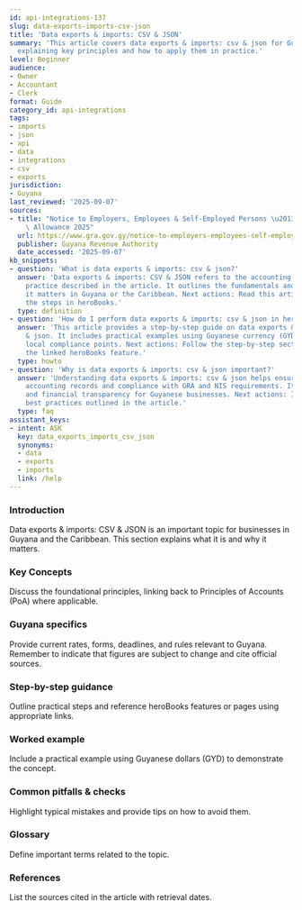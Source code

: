 ```yaml
---
id: api-integrations-137
slug: data-exports-imports-csv-json
title: 'Data exports & imports: CSV & JSON'
summary: 'This article covers data exports & imports: csv & json for Guyanese businesses,
  explaining key principles and how to apply them in practice.'
level: Beginner
audience:
- Owner
- Accountant
- Clerk
format: Guide
category_id: api-integrations
tags:
- imports
- json
- api
- data
- integrations
- csv
- exports
jurisdiction:
- Guyana
last_reviewed: '2025-09-07'
sources:
- title: "Notice to Employers, Employees & Self-Employed Persons \u2013 Revised Personal\
    \ Allowance 2025"
  url: https://www.gra.gov.gy/notice-to-employers-employees-self-employed-persons-revised-personal-allowance-and-deductions-for-income-tax-2025-copy/
  publisher: Guyana Revenue Authority
  date_accessed: '2025-09-07'
kb_snippets:
- question: 'What is data exports & imports: csv & json?'
  answer: 'Data exports & imports: CSV & JSON refers to the accounting concept or
    practice described in the article. It outlines the fundamentals and explains why
    it matters in Guyana or the Caribbean. Next actions: Read this article and follow
    the steps in heroBooks.'
  type: definition
- question: 'How do I perform data exports & imports: csv & json in heroBooks?'
  answer: 'This article provides a step-by-step guide on data exports & imports: csv
    & json. It includes practical examples using Guyanese currency (GYD) and highlights
    local compliance points. Next actions: Follow the step-by-step section and use
    the linked heroBooks feature.'
  type: howto
- question: 'Why is data exports & imports: csv & json important?'
  answer: 'Understanding data exports & imports: csv & json helps ensure accurate
    accounting records and compliance with GRA and NIS requirements. It improves decision-making
    and financial transparency for Guyanese businesses. Next actions: Implement the
    best practices outlined in the article.'
  type: faq
assistant_keys:
- intent: ASK
  key: data_exports_imports_csv_json
  synonyms:
  - data
  - exports
  - imports
  link: /help
---
```


### Introduction
Data exports & imports: CSV & JSON is an important topic for businesses in Guyana and the Caribbean. This section explains what it is and why it matters.

### Key Concepts
Discuss the foundational principles, linking back to Principles of Accounts (PoA) where applicable.

### Guyana specifics
Provide current rates, forms, deadlines, and rules relevant to Guyana. Remember to indicate that figures are subject to change and cite official sources.

### Step-by-step guidance
Outline practical steps and reference heroBooks features or pages using appropriate links.

### Worked example
Include a practical example using Guyanese dollars (GYD) to demonstrate the concept.

### Common pitfalls & checks
Highlight typical mistakes and provide tips on how to avoid them.

### Glossary
Define important terms related to the topic.

### References
List the sources cited in the article with retrieval dates.